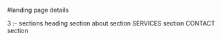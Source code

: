 #landing page details

3 :- sections
heading section
about section
SERVICES section
CONTACT section
